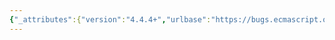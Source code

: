 ```yaml
---
{"_attributes":{"version":"4.4.4+","urlbase":"https://bugs.ecmascript.org/","maintainer":"dherman@mozilla.com"},"bug":{"bug_id":3422,"creation_ts":"2014-12-08 09:23:00 -0800","short_desc":"Grammatical error in 10.2.1","delta_ts":"2014-12-23 20:23:31 -0800","product":"Draft for 6th Edition","component":"editorial issue","version":"Rev 29: December 06, 2014 Draft","rep_platform":"All","op_sys":"All","bug_status":"RESOLVED","resolution":"FIXED","priority":"Normal","bug_severity":"minor","everconfirmed":true,"reporter":"impinball","assigned_to":{"uid":"allen","name":"Allen Wirfs-Brock"},"long_desc":[{"commentid":10944,"comment_count":0,"who":"impinball","bug_when":"2014-12-08 09:23:58 -0800","thetext":"In the next to last bullet in the list in 10.2.1, dealing with whether function declarations/expressions/etc. are strict mode code, the following passage\n\n    \"[...] or if it within a FunctionBody [...]\"\n\nshould read as\n\n    \"[...] or if it is within a FunctionBody [...]\""},{"commentid":10946,"comment_count":1,"who":{"uid":"allen","name":"Allen Wirfs-Brock"},"bug_when":"2014-12-08 09:39:38 -0800","thetext":"fixed in rev30 editor's draft"},{"commentid":11200,"comment_count":2,"who":{"uid":"allen","name":"Allen Wirfs-Brock"},"bug_when":"2014-12-23 20:23:31 -0800","thetext":"fixed in rev30"}]}}
---
```

